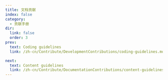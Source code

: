 ```yaml
---
title: 文档贡献
index: false
category:
  - 贡献手册
dir:
  link: false
  order: 3
prev:
  text: Coding guidelines
  link: /zh-cn/Contribute/DevelopmentContributions/coding-guidelines.md

next:
  text: Content guidelines
  link: /zh-cn/Contribute/DocumentationContributions/content-guidelines.md
---
```


